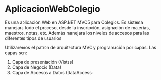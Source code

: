 # AplicacionWebColegio

Es una aplicación Web en ASP.NET MVC5 para Colegios.
Es sistema manejara todo el proceso, desde la inscripción, asignación de materias, maestros, notas, etc.
Además manejara los niveles de accesos para las diferentes tipos de usuarios

Utilizaremos el patrón de arquitectura MVC y programación por capas.
Las capas son:
1.	Capa de presentación (Vistas)
2.	Capa de Negocio (Data)
3.	Capa de Accesos a Datos (DataAccess)

